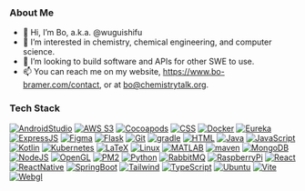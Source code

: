 ### About Me
- 👋 Hi, I’m Bo, a.k.a. @wuguishifu
- 👀 I’m interested in chemistry, chemical engineering, and computer science.
- 💞️ I’m looking to build software and APIs for other SWE to use.
- 📫 You can reach me on my website, https://www.bo-bramer.com/contact, or at bo@chemistrytalk.org.

### Tech Stack
[![AndroidStudio](https://img.shields.io/badge/Android%20Studio-000000?style=for-the-badge&logo=android%20studio&color=3DDC84&logoColor=white)](https://developer.android.com/studio?gclid=CjwKCAiA0JKfBhBIEiwAPhZXDznAGAZ9iVtre-kk5A4p3RWqyXJHo9fvkMQlynZseh0JbT82Yfr9rRoC5OYQAvD_BwE&gclsrc=aw.ds)
[![AWS S3](https://img.shields.io/badge/Amazon%20S3-000000?style=for-the-badge&logo=amazon%20s3&color=569a31&logoColor=white)](https://aws.amazon.com/s3/)
[![Cocoapods](https://img.shields.io/badge/Cocoapods-000000?style=for-the-badge&logo=cocoapods&color=ee3322&logoColor=white)](https://cocoapods.org/)
[![CSS](https://img.shields.io/badge/CSS-239120?&style=for-the-badge&logo=css3&logoColor=white&color=1572B6)](https://developer.mozilla.org/en-US/docs/Web/CSS)
[![Docker](https://img.shields.io/badge/docker-%230db7ed.svg?style=for-the-badge&logo=docker&logoColor=white&color=2496ED)](https://www.docker.com/)
[![Eureka](http://img.shields.io/badge/Eureka-000000?style=for-the-badge&logo=netflix&color=E50914&logoColor=white)](https://github.com/Netflix/eureka)
[![ExpressJS](https://img.shields.io/badge/Express-000000?style=for-the-badge&logo=express&color=339933&logoColor=white)](https://expressjs.com/)
[![Figma](https://img.shields.io/badge/Figma-000000?style=for-the-badge&logo=figma&color=f24e11&logoColor=white)](https://www.figma.com/)
[![Flask](https://img.shields.io/badge/-Flask-000000?style=for-the-badge&color=000000&logo=flask&logoColor=white)](https://flask.palletsprojects.com/en/2.2.x/)
[![Git](http://img.shields.io/badge/-Git-000000?style=for-the-badge&color=E892C5&logo=Git&logoColor=white&color=F05032)](https://git-scm.com/)
[![gradle](https://img.shields.io/badge/gradle-000000?style=for-the-badge&logo=gradle&color=02303A&logoColor=white)](https://gradle.org/)
[![HTML](https://img.shields.io/badge/HTML-239120?style=for-the-badge&logo=html5&logoColor=white&color=E34F26)](https://developer.mozilla.org/en-US/docs/Web/HTML)
<a href="https://www.java.com/en" target="_blank">![Java](https://img.shields.io/badge/Java-ED8B00?style=for-the-badge&logo=openjdk&logoColor=white)</a>
[![JavaScript](https://img.shields.io/badge/-JavaScript-000000?style=for-the-badge&color=F7DF1E&logo=JavaScript&logoColor=222020)](https://www.javascript.com/)
[![Kotlin](https://img.shields.io/badge/Kotlin-000000?style=for-the-badge&logo=kotlin&color=7f52ff&logoColor=white)](https://kotlinlang.org/)
[![Kubernetes](https://img.shields.io/badge/kubernetes-000000?style=for-the-badge&logo=kubernetes&color=326ce5&logoColor=white)](https://kubernetes.io/)
[![LaTeX](https://img.shields.io/badge/LATEX-000000?style=for-the-badge&logo=latex&color=008080&logoColor=white)](https://www.latex-project.org/)
[![Linux](https://img.shields.io/badge/linux-000000?style=for-the-badge&logo=linux&color=FCC624&logoColor=black)](https://www.linux.org/)
[![MATLAB](https://img.shields.io/badge/MATLAB-000000?style=for-the-badge&logo=octave&color=0790c0&logoColor=white)](https://www.mathworks.com/products/matlab.html)
[![maven](https://img.shields.io/badge/maven-000000?style=for-the-badge&logo=apache%20maven&color=c71a36&logoColor=white)](https://maven.apache.org/)
[![MongoDB](https://img.shields.io/badge/-MongoDB-000000?style=for-the-badge&color=47A248&logo=MongoDB&logoColor=FFFFFF)](https://www.mongodb.com/)
[![NodeJS](https://img.shields.io/badge/Node.js-43853D?style=for-the-badge&logo=node.js&logoColor=white&color=339933)](https://nodejs.org/en/)
[![OpenGL](https://img.shields.io/badge/OpenGL-000000?style=for-the-badge&logo=opengl&color=5586A4&logoColor=white)](https://www.opengl.org/)
[![PM2](https://img.shields.io/badge/pm2-000000?style=for-the-badge&logo=pm2&color=2b037a&logoColor=white)](https://pm2.keymetrics.io/)
[![Python](https://img.shields.io/badge/-Python-000000?style=for-the-badge&color=3776AB&logo=Python&logoColor=FCFC1A)](https://www.python.org/)
[![RabbitMQ](https://img.shields.io/badge/rabbitmq-000000?style=for-the-badge&logo=rabbitmq&color=ff6600&logoColor=white)](https://www.rabbitmq.com/)
[![RaspberryPi](https://img.shields.io/badge/-RaspberryPi-C51A4A?style=for-the-badge&logo=Raspberry-Pi&color=A22846)](https://www.raspberrypi.org/)
[![React](https://img.shields.io/badge/React-000000?style=for-the-badge&logo=react&color=61DAFB&logoColor=black)](https://reactjs.org/)
[![ReactNative](https://img.shields.io/badge/React%20Native-000000?style=for-the-badge&logo=react&color=61DAFB&logoColor=black)](https://reactnative.dev/)
[![SpringBoot](https://img.shields.io/badge/spring%20boot-000000?style=for-the-badge&logo=spring%20boot&color=6db33f&logoColor=white)](https://spring.io/)
[![Tailwind](https://img.shields.io/badge/Tailwind%20CSS-000000?style=for-the-badge&logo=tailwind%20css&color=06b6d4&logoColor=white)](https://tailwindcss.com/)
[![TypeScript](https://img.shields.io/badge/TypeScript-007ACC?style=for-the-badge&logo=typescript&logoColor=white&color=3178C6)](https://www.typescriptlang.org/)
[![Ubuntu](https://img.shields.io/badge/ubuntu-e95420?style=for-the-badge&logoColor=white&logo=ubuntu&color=E95420)](https://ubuntu.com/)
[![Vite](https://img.shields.io/badge/Vite-000000?style=for-the-badge&logo=vite&color=646CFF&logoColor=white)](https://vitejs.dev/)
[![Webgl](https://img.shields.io/badge/webgl-000000?style=for-the-badge&logo=webgl&color=990000&logoColor=white)](https://developer.mozilla.org/en-US/docs/Web/API/WebGL_API)

